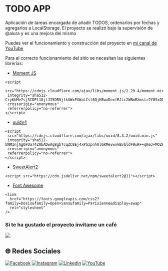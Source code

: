 # TODO APP

Aplicación de tareas encargada de añadir TODOS, ordenarlos por fechas y agregarlos a LocalStorage. El proyecto se realizó bajo la supervisión de @alura y es una mejora del mismo

Puedes ver el funcionamiento y construcción del proyecto en [mi canal de YouTube](https://www.youtube.com/watch?v=laBMZ2nXLZA)

Para el correcto funcionamiento del sitio se necesitan las siguientes librerías:
 - [Moment JS](https://momentjs.com/)
 
 ``` batch
 <script 
  src="https://cdnjs.cloudflare.com/ajax/libs/moment.js/2.29.4/moment.min.js" 
  integrity="sha512-CryKbMe7sjSCDPl18jtJI5DR5jtkUWxPXWaLCst6QjH8wxDexfRJic2WRmRXmstr2Y8SxDDWuBO6CQC6IE4KTA==" 
  crossorigin="anonymous" 
  referrerpolicy="no-referrer">
 </script>
```
 
 - [uuidv4](https://www.npmjs.com/package/uuidv4) 
 ``` batch
 <script 
  src="https://cdnjs.cloudflare.com/ajax/libs/uuid/8.3.2/uuid.min.js" 
  integrity="sha512-UNM1njAgOFUa74Z0bADwAq8gbTcqZC8Ej4xPSzpnh0l6KMevwvkBvbldF9uR++qKeJ+MOZHRjV1HZjoRvjDfNQ==" 
  crossorigin="anonymous" 
  referrerpolicy="no-referrer">
 </script>
```

- [SweetAlert2](https://sweetalert2.github.io/)
``` batch
<script src="https://cdn.jsdelivr.net/npm/sweetalert2@11"></script>
```

 - [Font Awesome](https://fontawesome.com/) 
 ``` batch
 <link
   href="https://fonts.googleapis.com/css2?family=Dosis&family=Open+Sans&family=Parisienne&display=swap"
   rel="stylesheet"
 />
```

### Si te ha gustado el proyecto invitame un café
<div align="left">
  <a href="https://paypal.me/JEstevezVargas" target="_blank" style="display: inline-block;">
    <img
      src="https://img.shields.io/badge/Donate-Buy%20Me%20A%20Coffee-orange.svg?style=flat-square&logo=buymeacoffee" 
      align="center"
     />
  </a>
</div>

## 🌐 Redes Sociales
[![Facebook](https://img.shields.io/badge/Facebook-%231877F2.svg?logo=Facebook&logoColor=white)](https://facebook.com/juancarlos.estevezvargas.98) [![Instagram](https://img.shields.io/badge/Instagram-%23E4405F.svg?logo=Instagram&logoColor=white)](https://instagram.com/juankestevez) [![LinkedIn](https://img.shields.io/badge/LinkedIn-%230077B5.svg?logo=linkedin&logoColor=white)](https://linkedin.com/in/juan-carlos-estevez-vargas) [![YouTube](https://img.shields.io/badge/YouTube-%23FF0000.svg?logo=YouTube&logoColor=white)](https://youtube.com/@JuanCarlosEstevezVargas) 
